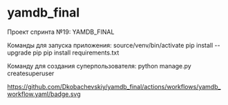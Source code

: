 # yamdb_final
Проект спринта №19: YAMDB_FINAL

Команды для запуска приложения:
    source/venv/bin/activate
    pip install --upgrade pip
    pip install requirements.txt

Команду для создания суперпользователя:
    python manage.py createsuperuser
    

https://github.com/Dkobachevskiy/yamdb_final/actions/workflows/yamdb_workflow.yaml/badge.svg
